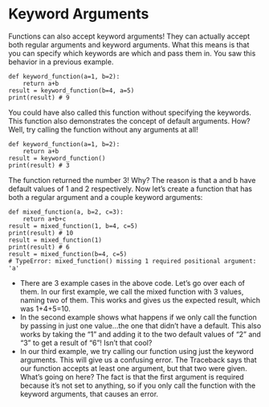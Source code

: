 # Keyword Arguments

Functions can also accept keyword arguments! They can actually accept both regular arguments and keyword arguments. What this means is that you
can specify which keywords are which and pass them in. 
You saw this behavior in a previous example.

```
def keyword_function(a=1, b=2):
    return a+b
result = keyword_function(b=4, a=5)
print(result) # 9

```

You could have also called this function without specifying the keywords. This function also demonstrates the concept of default arguments. 
How? Well, try calling the function without any arguments at all!

```
def keyword_function(a=1, b=2):
    return a+b
result = keyword_function()
print(result) # 3

```
The function returned the number 3! Why? The reason is that a and b have default values of 1 and 2 respectively. Now let’s create a function that has both a 
regular argument and a couple keyword arguments:


```
def mixed_function(a, b=2, c=3):
    return a+b+c
result = mixed_function(1, b=4, c=5)
print(result) # 10
result = mixed_function(1)
print(result) # 6
result = mixed_function(b=4, c=5)
# TypeError: mixed_function() missing 1 required positional argument: 'a'

```

- There are 3 example cases in the above code. Let’s go over each of them.
In our first example, we call the mixed function with 3 values, naming two of them. This works and gives us the expected result, which was 1+4+5=10.
- In the second example shows what happens if we only call the function by passing in just one value...the one that didn’t have a default.
This also works by taking the “1” and adding it to the two default values of “2” and “3” to get a result of “6”! Isn’t that cool?
- In our third example, we try calling our function using just the keyword arguments. This will give us a confusing error. The Traceback says
that our function accepts at least one argument, but that two were given. What’s going on here? The fact is that the first argument is required because 
it’s not set to anything, so if you only call the function with the keyword arguments, that causes an error.


